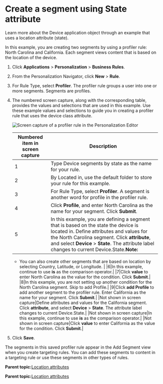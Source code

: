 # Create a segment using State attribute

Learn more about the Device application object through an example that uses a location attribute \(state\).

In this example, you are creating two segments by using a profiler rule: North Carolina and California. Each segment views content that is based on the location of the device.

1.  Click **Applications** \> **Personalization** \> **Business Rules**.

2.  From the Personalization Navigator, click **New** \> **Rule**.

3.  For Rule Type, select **Profiler**. The profiler rule groups a user into one or more segments. Segments are profiles.

4.  The numbered screen capture, along with the corresponding table, provides the values and selections that are used in this example. Use these example values and selections to guide you in creating a profiler rule that uses the device class attribute.

    ![Screen capture of a profiler rule in the Personalization Editor](../images/segment_profiler2.jpg)

    |Numbered item in screen capture|Description|
    |-------------------------------|-----------|
    |1|Type Device segments by state as the name for your rule.|
    |2|By Located in, use the default folder to store your rule for this example.|
    |3|For Rule Type, select **Profiler**. A segment is another word for profile in the profiler rule.|
    |4|Click **Profile**, and enter North Carolina as the name for your segment. Click **Submit**.|
    |5|In this example, you are defining a segment that is based on the state the device is located in. Define attributes and values for the North Carolina segment. Click **attribute**, and select **Device** \> **State**. The attribute label changes to current Device.State.**Note:**

    -   You can also create other segments that are based on location by selecting Country, Latitude, or Longitude.
|
    |6|In this example, continue to use **is** as the comparison operator.|
    |7|Click **value** to enter North Carolina as the value for the condition. Click **Submit**.|
    |8|In this example, you are not setting up another condition for the North Carolina segment. Skip to add Profile.|
    |9|Click **add Profile** to add another segment to the profiler rule. Enter California as the name for your segment. Click **Submit**.|
    |Not shown in screen capture|Define attributes and values for the California segment. Click **attribute**, and select **Device** \> **State**. The attribute label changes to current Device.State.|
    |Not shown in screen capture|In this example, continue to use **is** as the comparison operator.|
    |Not shown in screen capture|Click **value** to enter California as the value for the condition. Click **Submit**.|

5.  Click **Save**.


The segments in this saved profiler rule appear in the Add Segment view when you create targeting rules. You can add these segments to content in a targeting rule or use these segments in other types of rules.

**Parent topic:**[Location attributes](../contarget/targeting_geo.md)

**Parent topic:**[Location attributes](../contarget/targeting_geo.md)

